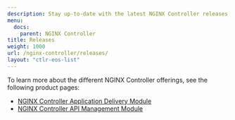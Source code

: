```yaml
---
description: Stay up-to-date with the latest NGINX Controller releases.
menu:
  docs:
    parent: NGINX Controller
title: Releases
weight: 1000
url: /nginx-controller/releases/
layout: "ctlr-eos-list"
---
```


To learn more about the different NGINX Controller offerings, see the following product pages:

- [NGINX Controller Application Delivery Module](https://www.nginx.com/products/nginx-controller/load-balancer-application-delivery/)
- [NGINX Controller API Management Module](https://www.nginx.com/products/nginx-controller/api-management/)
